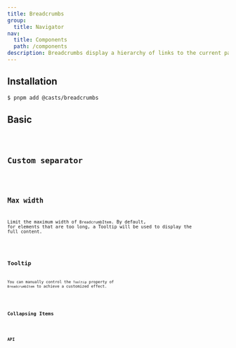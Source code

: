 ```yaml
---
title: Breadcrumbs
group:
  title: Navigator
nav:
  title: Components
  path: /components
description: Breadcrumbs display a hierarchy of links to the current page or resource in an application.
---
```


## Installation

```bash
$ pnpm add @casts/breadcrumbs
```

## Basic

<code src="../examples/basic.tsx" />

## Custom separator

<code src="../examples/custom-separator.tsx" />

## Max width

Limit the maximum width of `BreadcrumbItem`. By default, for elements that are too long, a Tooltip will be used to display the full content.

<code src="../examples/max-width.tsx" />

## Tooltip

You can manually control the `Tooltip` property of `BreadcrumbItem` to achieve a customized effect.

<code src="../examples/item-tooltip.tsx" />

## Collapsing Items

<code src="../examples/collapsed.tsx" />

## API

<API src="@casts/breadcrumbs" />
